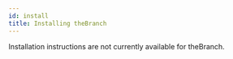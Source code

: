 ```yaml
---
id: install
title: Installing theBranch
---
```


Installation instructions are not currently available for theBranch.
